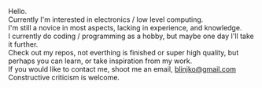 Hello.  
Currently I'm interested in electronics / low level computing.  
I'm still a novice in most aspects, lacking in experience, and knowledge.  
I currently do coding / programming as a hobby, but maybe one day I'll take it further.  
Check out my repos, not everthing is finished or super high quality, but perhaps you can learn, or take inspiration from my work.  
If you would like to contact me, shoot me an email, blinjko@gmail.com  
Constructive criticism is welcome.  
